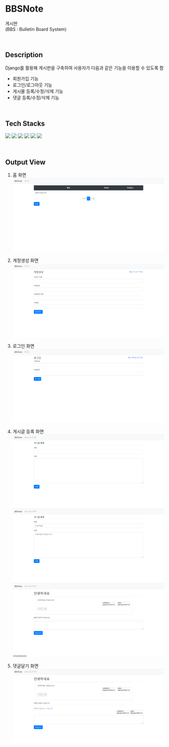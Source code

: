 # BBSNote
게시판  
(BBS : Bulletin Board System)

<br>

## Description
Django를 활용해 게시판을 구축하여 사용자가 다음과 같은 기능을 이용할 수 있도록 함 
- 회원가입 기능
- 로그인/로그아웃 기능
- 게시물 등록/수정/삭제 기능
- 댓글 등록/수정/삭제 기능

<br>

## Tech Stacks  
<img src="https://img.shields.io/badge/python-3776AB?style=for-the-badge&logo=python&logoColor=white"> <img src="https://img.shields.io/badge/django-092E20?style=for-the-badge&logo=django&logoColor=white"> <img src="https://img.shields.io/badge/html5-E34F26?style=for-the-badge&logo=html5&logoColor=white"> <img src="https://img.shields.io/badge/css-1572B6?style=for-the-badge&logo=css3&logoColor=white"> <img src="https://img.shields.io/badge/bootstrap-7952B3?style=for-the-badge&logo=bootstrap&logoColor=white"> <img src="https://img.shields.io/badge/jquery-0769AD?style=for-the-badge&logo=jquery&logoColor=white">

<br>

## Output View
1. 홈 화면      
![home](image/home.png)

2. 계정생성 화면
![account](image/account.png)

3. 로그인 화면
![login](image/login.png)

4. 게시글 등록 화면
![post](image/post.png)
![post2](image/post2.png)
![post3](image/post3.png)

5. 댓글달기 화면
![comment](image/comment.png)